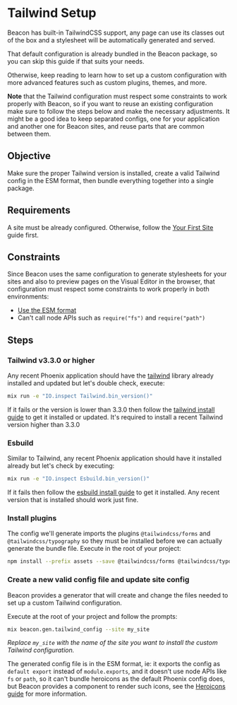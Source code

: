 # Tailwind Setup

Beacon has built-in TailwindCSS support, any page can use its classes out of the box and a stylesheet will be automatically generated and served.

That default configuration is already bundled in the Beacon package, so you can skip this guide if that suits your needs.

Otherwise, keep reading to learn how to set up a custom configuration with more advanced features such as custom plugins, themes, and more.

**Note** that the Tailwind configuration must respect some constraints to work properly with Beacon,
so if you want to reuse an existing configuration make sure to follow the steps below and make the necessary adjustments.
It might be a good idea to keep separated configs, one for your application and another one for Beacon sites, and reuse
parts that are common between them.

## Objective

Make sure the proper Tailwind version is installed, create a valid Tailwind config in the ESM format, then bundle everything together into a single package.

## Requirements

A site must be already configured. Otherwise, follow the [Your First Site](https://hexdocs.pm/beacon/your-first-site.html) guide first.

## Constraints

Since Beacon uses the same configuration to generate stylesheets for your sites and also to preview pages on the Visual Editor in the browser,
that configuration must respect some constraints to work properly in both environments:

  - [Use the ESM format](https://tailwindcss.com/blog/tailwindcss-v3-3#esm-and-type-script-support)
  - Can't call node APIs such as `require("fs")` and `require("path")`

## Steps

### Tailwind v3.3.0 or higher

Any recent Phoenix application should have the [tailwind](https://hex.pm/packages/tailwind) library already installed and updated but let's double check, execute:

```sh
mix run -e "IO.inspect Tailwind.bin_version()"
```

If it fails or the version is lower than 3.3.0 then follow the [tailwind install guide](https://github.com/phoenixframework/tailwind?tab=readme-ov-file#installation)
to get it installed or updated. It's required to install a recent Tailwind version higher than 3.3.0

### Esbuild

Similar to Tailwind, any recent Phoenix application should have it installed already but let's check by executing:

```sh
mix run -e "IO.inspect Esbuild.bin_version()"
```

If it fails then follow the [esbuild install guide](https://github.com/phoenixframework/esbuild?tab=readme-ov-file#installation) to get it installed.
Any recent version that is installed should work just fine.

### Install plugins

The config we'll generate imports the plugins `@tailwindcss/forms` and `@tailwindcss/typography` so they must be installed before we can actually generate the bundle file.
Execute in the root of your project:

```sh
npm install --prefix assets --save @tailwindcss/forms @tailwindcss/typography
```

### Create a new valid config file and update site config

Beacon provides a generator that will create and change the files needed to set up a custom Tailwind configuration.

Execute at the root of your project and follow the prompts:

```sh
mix beacon.gen.tailwind_config --site my_site
```

_Replace `my_site` with the name of the site you want to install the custom Tailwind configuration._

The generated config file is in the ESM format, ie: it exports the config as `default export` instead of `module.exports`,
and it doesn't use node APIs like `fs` or `path`, so it can't bundle heroicons as the default Phoenix config does,
but Beacon provides a component to render such icons, see the [Heroicons guide](../recipes/heroicons.md) for more information.